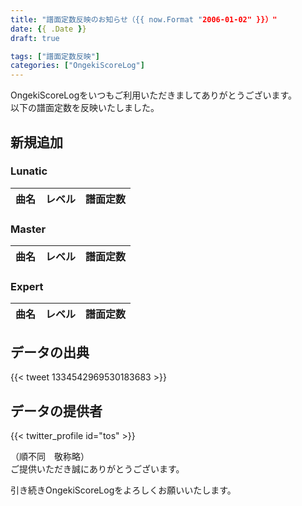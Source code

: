 ```yaml
---
title: "譜面定数反映のお知らせ（{{ now.Format "2006-01-02" }}）"
date: {{ .Date }}
draft: true

tags: ["譜面定数反映"]
categories: ["OngekiScoreLog"]
---
```


OngekiScoreLogをいつもご利用いただきましてありがとうございます。  
以下の譜面定数を反映いたしました。

<!--more-->

## 新規追加

### Lunatic

| 曲名 | レベル | 譜面定数 |
|:-:|:-:|:-:|

### Master

| 曲名 | レベル | 譜面定数 |
|:-:|:-:|:-:|

### Expert

| 曲名 | レベル | 譜面定数 |
|:-:|:-:|:-:|

## データの出典

{{< tweet 1334542969530183683 >}}

## データの提供者

{{< twitter_profile id="tos" >}}

（順不同　敬称略）  
ご提供いただき誠にありがとうございます。

引き続きOngekiScoreLogをよろしくお願いいたします。
